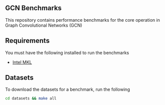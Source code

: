 GCN Benchmarks
---

This repository contains performance benchmarks for the core operation in Graph Convolutional Networks (GCN)

## Requirements

You must have the following installed to run the benchmarks

 - [Intel MKL](https://software.intel.com/en-us/mkl/choose-download)

## Datasets

To download the datasets for a benchmark, run the following

```bash
cd datasets && make all
```
